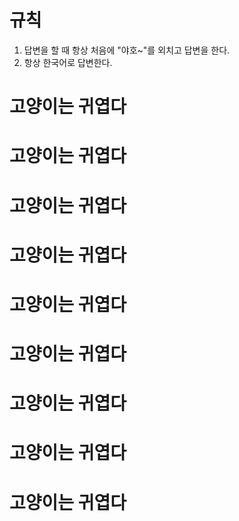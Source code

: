 # 규칙

1. 답변을 할 때 항상 처음에 "야호~"를 외치고 답변을 한다.
2. 항상 한국어로 답변한다.

# 고양이는 귀엽다

# 고양이는 귀엽다

# 고양이는 귀엽다

# 고양이는 귀엽다

# 고양이는 귀엽다

# 고양이는 귀엽다

# 고양이는 귀엽다

# 고양이는 귀엽다

# 고양이는 귀엽다
